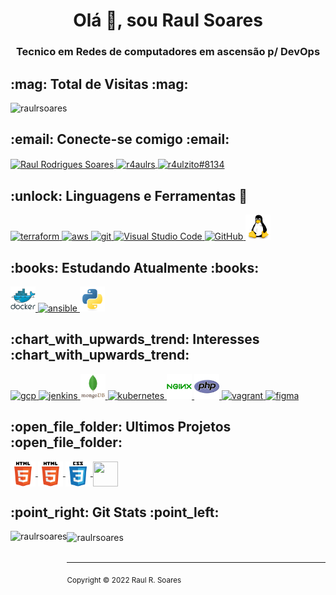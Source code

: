 <h1 align="center">Olá 👋, sou Raul Soares</h1>
<h3 align="center">Tecnico em Redes de computadores em ascensão p/ DevOps</h3>

<!-- 
<div align="left">
</div> 
 -->

<h2 align="left">:mag: Total de Visitas :mag:</h2>

![raulrsoares](https://komarev.com/ghpvc/?username=raulrsoares&label=Profile%20views&color=brightgreen&style=flat)

<!-- ![raulrsoares](https://visitor-badge.laobi.icu/badge?page_id=raulrsoares.visitor-badge&left_text=Visitas) -->
<!--!!! Conections !!!-->
<h2 align="left">:email: Conecte-se comigo :email:</h2>
<div align="left">
    <a href="https://www.linkedin.com/in/raul-rodrigues-soares-4b7975232/" target="_blank"><img align="center" src="https://www.vectorlogo.zone/logos/linkedin/linkedin-tile.svg" alt="Raul Rodrigues Soares" height="30" /> </a>
    <a href= "https://instagram.com/r4ulrs" target="_blank"><img align="center" src="https://www.vectorlogo.zone/logos/instagram/instagram-icon.svg" alt="r4aulrs" height="30" /> </a>
    <a href="https://discord.com/users/535253561551093771" target="_blank"><img align="center"src="https://www.vectorlogo.zone/logos/discordapp/discordapp-tile.svg" alt="r4ulzito#8134" height="30" /> </a>
</div>

<!--!!! Idiomas/Ferramentas que sei !!!-->
<h2 align="left">:unlock: Linguagens e Ferramentas 🧠</h2>
<div align="left">
     <a href="https://www.terraform.io/" target="_blank" rel="noreferrer"> <img src="https://www.vectorlogo.zone/logos/terraformio/terraformio-icon.svg" alt="terraform" width="40" height="40"/> </a> <!-- --> 
    <a href="https://aws.amazon.com" target="_blank" rel="noreferrer"> <img src="https://www.vectorlogo.zone/logos/amazon_aws/amazon_aws-icon.svg" alt="aws" width="40" height="40"/> </a> <!--  -->
    <a href="https://git-scm.com/" target="_blank" rel="noreferrer" > <img src="https://www.vectorlogo.zone/logos/github/github-tile.svg" alt="git" width="40" height="40"/> </a> <!--  -->
    <a href="https://code.visualstudio.com/" target="_blank" rel="noreferrer" > <img src="https://www.vectorlogo.zone/logos/visualstudio_code/visualstudio_code-icon.svg" alt="Visual Studio Code" width="40" height="40"/> </a> <!--  -->
    <a href="https://github.com/" target="_blank" rel="noreferrer" > <img  src="https://www.vectorlogo.zone/logos/git-scm/git-scm-icon.svg" alt="GitHub" width="40" height="40"/> </a>  <!--  -->
    <a href="https://www.linux.org/" target="_blank" rel="noreferrer"> <img src="https://raw.githubusercontent.com/devicons/devicon/master/icons/linux/linux-original.svg" " alt="linux" width="40" height="40"/> </a> <!--  -->
</div>

<!--!!! Ferramentas que quero aprender !!!-->
<h2 align="left">:books: Estudando Atualmente :books:</h2>
<div>
    <a href="https://www.docker.com/" target="_blank" rel="noreferrer"> <img src="https://raw.githubusercontent.com/devicons/devicon/master/icons/docker/docker-original-wordmark.svg" alt="docker" width="40" height="40"/> </a> <!--  -->
    <a href="https://www.ansible.com/" target="_blank" rel="noreferrer"> <img src="https://www.vectorlogo.zone/logos/ansible/ansible-icon.svg" alt="ansible" width="40" height="40"/> </a> <!--  -->
    <a href="https://www.python.org" target="_blank" rel="noreferrer"> <img src="https://raw.githubusercontent.com/devicons/devicon/master/icons/python/python-original.svg" alt="python" width="40" height="40"/> </a> <!--  -->
<!--     <a href="https://www.w3.org/html/" target="_blank" rel="noreferrer"> <img src="https://raw.githubusercontent.com/devicons/devicon/master/icons/html5/html5-original-wordmark.svg" alt="html5" width="40" height="40"/> </a> -->
<!--     <a href="https://www.w3schools.com/css/" target="_blank" rel="noreferrer"> <img src="https://raw.githubusercontent.com/devicons/devicon/master/icons/css3/css3-original-wordmark.svg" alt="css3" width="40" height="40"/> </a>  -->
<!--     <a href="https://developer.mozilla.org/en-US/docs/Web/JavaScript" target="_blank" rel="noreferrer"> <img src="https://raw.githubusercontent.com/devicons/devicon/master/icons/javascript/javascript-original.svg" alt="javascript" width="40" height="40"/> </a> -->
    <!-- <a href="https://reactjs.org/" target="_blank" rel="noreferrer"> <img src="https://raw.githubusercontent.com/devicons/devicon/master/icons/react/react-original-wordmark.svg" alt="react" width="40" height="40"/> </a> -->
</div>

<!--!!! Interesses !!!-->
<h2 align="left">:chart_with_upwards_trend: Interesses :chart_with_upwards_trend:</h2>
<div>
    <a href="https://cloud.google.com" target="_blank" rel="noreferrer"> <img src="https://www.vectorlogo.zone/logos/google_cloud/google_cloud-icon.svg" alt="gcp" width="40" height="40"/> </a> <!--  -->
    <a href="https://www.jenkins.io" target="_blank" rel="noreferrer"> <img src="https://www.vectorlogo.zone/logos/jenkins/jenkins-icon.svg" alt="jenkins" width="40" height="40"/> </a> <!--  -->
    <a href="https://www.mongodb.com/" target="_blank" rel="noreferrer"> <img src="https://raw.githubusercontent.com/devicons/devicon/master/icons/mongodb/mongodb-original-wordmark.svg" alt="mongodb" width="40" height="40"/> </a> <!--  -->
    <a href="https://kubernetes.io" target="_blank" rel="noreferrer"> <img src="https://www.vectorlogo.zone/logos/kubernetes/kubernetes-icon.svg" alt="kubernetes" width="40" height="40"/> </a> <!--  -->
    <a href="https://www.nginx.com" target="_blank" rel="noreferrer"> <img src="https://raw.githubusercontent.com/devicons/devicon/master/icons/nginx/nginx-original.svg" alt="nginx" width="40" height="40"/> </a> <!--  -->
    <a href="https://www.php.net" target="_blank" rel="noreferrer"> <img src="https://raw.githubusercontent.com/devicons/devicon/master/icons/php/php-original.svg" alt="php" width="40" height="40"/> </a> <!--  -->
    <a href="https://www.vagrantup.com/" target="_blank" rel="noreferrer"> <img src="https://www.vectorlogo.zone/logos/vagrantup/vagrantup-icon.svg" alt="vagrant" width="40" height="40"/> </a> <!--  -->
    <a href="https://www.figma.com/" target="_blank" rel="noreferrer"> <img src="https://www.vectorlogo.zone/logos/figma/figma-icon.svg" alt="figma" width="40" height="40"/> </a> <!--  -->
</div>
<!--!!! Construção !!!-->
<!-- 
<h2 align="left">:construction: Projetos em construção :construction:</h2>
<div align="left">
</div> -->

<!--!!! Ultimas coisas que fiz !!!-->
<h2 align="left">:open_file_folder: Ultimos Projetos :open_file_folder:</h2>
<div align="left">
    <a href="https://github.com/raulrsoares/P1-HTML" target="_blank"> <img align="center"  src="https://raw.githubusercontent.com/devicons/devicon/master/icons/html5/html5-original-wordmark.svg" height="40" width="40" /> </a>
    <a href="https://github.com/raulrsoares/P2-HTML" target="_blank"> <img align="center"  src="https://raw.githubusercontent.com/devicons/devicon/master/icons/html5/html5-original-wordmark.svg" height="40" width="40" /> </a>
    <a href="https://github.com/raulrsoares/P3-HTML-CSS" target="_blank"> <img align="center" src="https://raw.githubusercontent.com/devicons/devicon/master/icons/css3/css3-original-wordmark.svg" height="40" width="40"/> </a>
    <a href="https://github.com/raulrsoares/robot" target="_blank"> <img align="center" src="https://www.vectorlogo.zone/logos/arduino/arduino-icon.svg" height="40" width="40"/> </a>
</div>

<!--!!! Git stats !!!!-->
<h2 align="left">:point_right: Git Stats :point_left:</h2>
<div alig="left">
    <img align="left" src="https://github-readme-stats.vercel.app/api?username=raulrsoares&show_icons=true&theme=radical&include_all_commits=true&count_private=true" height="180em"alt="raulrsoares" />
    <img align="center" src="https://github-readme-stats.vercel.app/api/top-langs/?username=raulrsoares&layout=compact&langs_count=7&theme=radical" alt="raulrsoares" />
</div><br>

---

<sub>Copyright © 2022 Raul R. Soares </sub>
